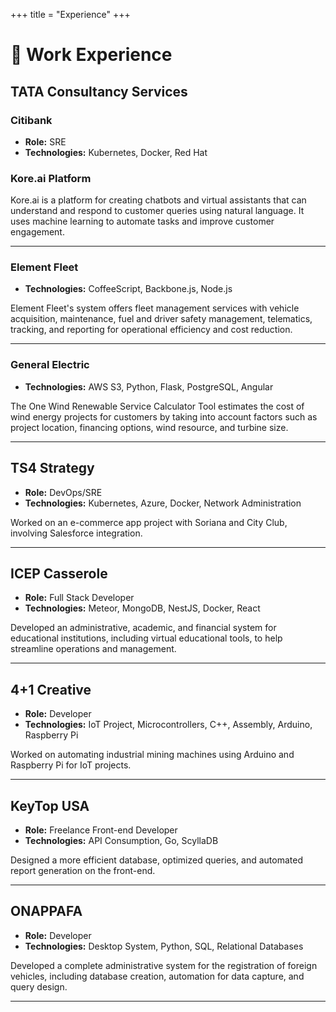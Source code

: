 +++
title = "Experience"
+++

# 🏢 Work Experience

## TATA Consultancy Services

### Citibank
- **Role:** SRE
- **Technologies:** Kubernetes, Docker, Red Hat

### Kore.ai Platform
Kore.ai is a platform for creating chatbots and virtual assistants that can understand and respond to customer queries using natural language. It uses machine learning to automate tasks and improve customer engagement.

---

### Element Fleet
- **Technologies:** CoffeeScript, Backbone.js, Node.js

Element Fleet's system offers fleet management services with vehicle acquisition, maintenance, fuel and driver safety management, telematics, tracking, and reporting for operational efficiency and cost reduction.

---

### General Electric
- **Technologies:** AWS S3, Python, Flask, PostgreSQL, Angular

The One Wind Renewable Service Calculator Tool estimates the cost of wind energy projects for customers by taking into account factors such as project location, financing options, wind resource, and turbine size.

---

## TS4 Strategy
- **Role:** DevOps/SRE
- **Technologies:** Kubernetes, Azure, Docker, Network Administration

Worked on an e-commerce app project with Soriana and City Club, involving Salesforce integration.

---

## ICEP Casserole
- **Role:** Full Stack Developer
- **Technologies:** Meteor, MongoDB, NestJS, Docker, React

Developed an administrative, academic, and financial system for educational institutions, including virtual educational tools, to help streamline operations and management.

---

## 4+1 Creative
- **Role:** Developer
- **Technologies:** IoT Project, Microcontrollers, C++, Assembly, Arduino, Raspberry Pi

Worked on automating industrial mining machines using Arduino and Raspberry Pi for IoT projects.

---

## KeyTop USA
- **Role:** Freelance Front-end Developer
- **Technologies:** API Consumption, Go, ScyllaDB

Designed a more efficient database, optimized queries, and automated report generation on the front-end.

---

## ONAPPAFA
- **Role:** Developer
- **Technologies:** Desktop System, Python, SQL, Relational Databases

Developed a complete administrative system for the registration of foreign vehicles, including database creation, automation for data capture, and query design.

---


